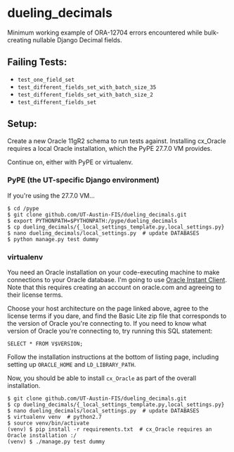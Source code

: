 # dueling_decimals
Minimum working example of ORA-12704 errors encountered while bulk-creating
nullable Django Decimal fields.


## Failing Tests:

* `test_one_field_set`
* `test_different_fields_set_with_batch_size_35`
* `test_different_fields_set_with_batch_size_2`
* `test_different_fields_set`

## Setup: 
Create a new Oracle 11gR2 schema to run tests against. Installing cx_Oracle
requires a local Oracle installation, which the PyPE 27.7.0 VM provides.

Continue on, either with PyPE or virtualenv.

### PyPE (the UT-specific Django environment)
If you're using the 27.7.0 VM...

```
$ cd /pype
$ git clone github.com/UT-Austin-FIS/dueling_decimals.git
$ export PYTHONPATH=$PYTHONPATH:/pype/dueling_decimals
$ cp dueling_decimals/{_local_settings_template.py,local_settings.py}
$ nano dueling_decimals/local_settings.py  # update DATABASES
$ python manage.py test dummy
```

### virtualenv
You need an Oracle installation on your code-executing machine to make
connections to your Oracle database. I'm going to use
[Oracle Instant Client](http://www.oracle.com/technetwork/database/features/instant-client/index-097480.html).
Note that this requires creating an account on oracle.com and agreeing to their
license terms.

Choose your host architecture on the page linked above, agree to the license
terms if you dare, and find the Basic Lite zip file that corresponds to the
version of Oracle you're connecting to. If you need to know what version of
Oracle you're connecting to, try running this SQL statement:
```
SELECT * FROM V$VERSION;
```
Follow the installation instructions at the bottom of listing page, including
setting up `ORACLE_HOME` and `LD_LIBRARY_PATH`.

Now, you should be able to install `cx_Oracle` as part of the overall
installation.
```
$ git clone github.com/UT-Austin-FIS/dueling_decimals.git
$ cp dueling_decimals/{_local_settings_template.py,local_settings.py}
$ nano dueling_decimals/local_settings.py  # update DATABASES
$ virtualenv venv  # python2.7
$ source venv/bin/activate
(venv) $ pip install -r requirements.txt  # cx_Oracle requires an Oracle installation :/
(venv) $ ./manage.py test dummy
```
